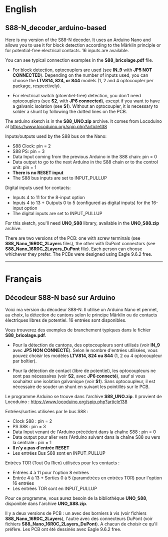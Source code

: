 # English
## S88-N_decoder_arduino-based
Here is my version of the S88-N decoder. 
It uses an Arduino Nano and allows you to use it for block detection according to the Märklin principle or for potential-free electrical contacts. 16 inputs are available.

You can see typical connection examples in the **S88_bricolage.pdf** file.

* For block detection, optocouplers are used (see **IN_9** with **JP5 NOT CONNECTED**). Depending on the number of inputs used, you can choose the **LTV814, 824, or 844** models (1, 2 and 4 optocoupler per package, respectively).

* For electrical switch (ptoentiel-free) detection, you don't need optocouplers (see **S2**, with **JP6 connected**), except if you want to have a galvanic isolation (see **S1**). Without an optocoupler, it is necessary to solder a shunt by following the dotted lines on the PCB.

The arduino sketch is in the **S88_UNO.zip** archive. It comes from Locoduino at https://www.locoduino.org/spip.php?article138

Inputs/outputs used by the S88 bus on the Nano:
- S88 Clock: pin = 2
- S88 PS: pin = 3
- Data Input coming from the previous Arduino in the S88 chain: pin = 0
- Data output to go to the next Arduino in the S88 chain or to the control unit: pin = 1
- **There is no RESET input**
- The S88 bus inputs are set to INPUT_PULLUP

Digital inputs used for contacts:
- Inputs 4 to 11 for the 8-input option
- Inputs 4 to 13 + Outputs 0 to 5 (configured as digital inputs) for the 16-input option
- The digital inputs are set to INPUT_PULLUP

For this sketch, you'll need **UNO_S88** library, available in the **UNO_S88.zip** archive.

There are two versions of the PCB: one with screw terminals (see **S88_Nano_16R0C_2Layers** files), the other with DuPont connectors (see **S88_Nano_16R0C_2Layers_DuPont** file). Each person can choose whichever they prefer.
The PCBs were designed using Eagle 9.6.2 free.

---

# Français
## Décodeur S88-N basé sur Arduino
Voici ma version du décodeur S88-N.
Il utilise un Arduino Nano et permet, au choix, la détection de cantons selon le principe Märklin ou de contacts électriques libres de potentiel. 16 entrées sont disponibles.

Vous trouverez des exemples de branchement typiques dans le fichier **S88_bricolage.pdf**.

* Pour la détection de cantons, des optocoupleurs sont utilisés (voir **IN_9** avec **JP5 NON CONNECTÉ**). Selon le nombre d'entrées utilisées, vous pouvez choisir les modèles **LTV814, 824 ou 844** (1, 2 ou 4 optocoupleur par boîtier).

* Pour la détection de contact (libre de potentiel), les optocoupleurs ne sont pas nécessaires (voir **S2**, avec **JP6 connecté**), sauf si vous souhaitez une isolation galvanique (voir **S1**). Sans optocoupleur, il est nécessaire de souder un shunt en suivant les pointillés sur le PCB.

Le programme Arduino se trouve dans l'archive **S88_UNO.zip**. Il provient de Locoduino : https://www.locoduino.org/spip.php?article138

Entrées/sorties utilisées par le bus S88 :
- Clock S88 : pin = 2
- PS S88 : pin = 3
- Data Input venant de l'Arduino précédent dans la chaîne S88 : pin = 0
- Data output pour aller vers l'Arduino suivant dans la chaîne S88 ou vers la centrale : pin = 1
- **Il n'y a pas d'entrée RESET**
- Les entrées Bus S88 sont en INPUT_PULLUP 
        
Entrées TOR (Tout Ou Rien) utilisées pour les contacts :
- Entrées 4 à 11 pour l'option 8 entrées
- Entrée 4 à 13 + Sorties 0 à 5 (paramétrées en entrées TOR) pour l'option 16 entrées
- Les entrées TOR sont en INPUT_PULLUP

Pour ce programme, vous aurez besoin de la bibliothèque **UNO_S88**, disponible dans l'archive **UNO_S88.zip**.

Il y a deux versions de PCB : un avec des borniers à vis (voir fichiers **S88_Nano_16R0C_2Layers**), l'autre avec des connecteurs DuPont (voir fichiers **S88_Nano_16R0C_2Layers_DuPont**). A chacun de choisir ce qu'il préfère.
Les PCB ont été dessinés avec Eagle 9.6.2 free.
